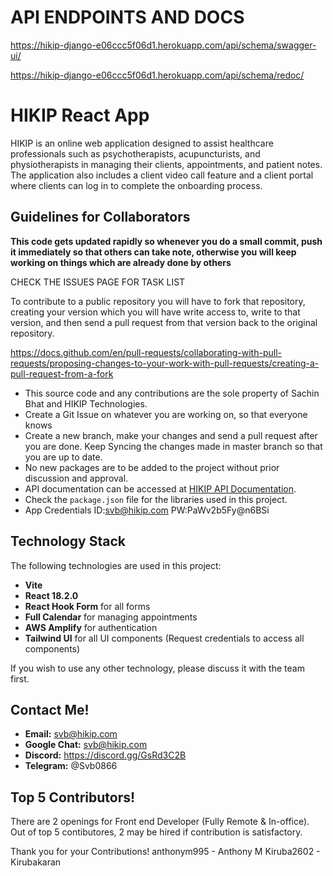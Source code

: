 # API ENDPOINTS AND DOCS
https://hikip-django-e06ccc5f06d1.herokuapp.com/api/schema/swagger-ui/

https://hikip-django-e06ccc5f06d1.herokuapp.com/api/schema/redoc/

# HIKIP React App

HIKIP is an online web application designed to assist healthcare professionals such as psychotherapists, acupuncturists, and physiotherapists in managing their clients, appointments, and patient notes. The application also includes a client video call feature and a client portal where clients can log in to complete the onboarding process.

## Guidelines for Collaborators

**This code gets updated rapidly so whenever you do a small commit, push it immediately so that others can take note, otherwise you will keep working on things which are already done by others** 

CHECK THE ISSUES PAGE FOR TASK LIST 

To contribute to a public repository you will have to fork that repository, creating your version which you will have write access to, write to that version, and then send a pull request from that version back to the original repository.

https://docs.github.com/en/pull-requests/collaborating-with-pull-requests/proposing-changes-to-your-work-with-pull-requests/creating-a-pull-request-from-a-fork

- This source code and any contributions are the sole property of Sachin Bhat and HIKIP Technologies.
- Create a Git Issue on whatever you are working on, so that everyone knows
- Create a new branch, make your changes and send a pull request after you are done. Keep Syncing the changes made in master branch so that you are up to date. 
- No new packages are to be added to the project without prior discussion and approval.
- API documentation can be accessed at [HIKIP API Documentation](https://hikip-django-e06ccc5f06d1.herokuapp.com/docs/).
- Check the `package.json` file for the libraries used in this project.
- App Credentials ID:svb@hikip.com PW:PaWv2b5Fy@n6BSi

## Technology Stack

The following technologies are used in this project:

- **Vite**
- **React 18.2.0**
- **React Hook Form** for all forms
- **Full Calendar** for managing appointments
- **AWS Amplify** for authentication
- **Tailwind UI** for all UI components (Request credentials to access all components)

If you wish to use any other technology, please discuss it with the team first.

## Contact Me!
- **Email:** svb@hikip.com
- **Google Chat:**  svb@hikip.com
- **Discord:** https://discord.gg/GsRd3C2B
- **Telegram:** @Svb0866

## Top 5 Contributors!
There are 2 openings for Front end Developer (Fully Remote & In-office). Out of top 5 contibutores, 2 may be hired if contribution is satisfactory.  


Thank you for your Contributions!
anthonym995 - Anthony M
Kiruba2602 - Kirubakaran
